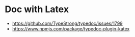 # Doc with Latex
- https://github.com/TypeStrong/typedoc/issues/1799
- https://www.npmjs.com/package/typedoc-plugin-katex

